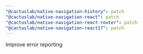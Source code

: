 ```yaml
---
"@cactuslab/native-navigation-history": patch
"@cactuslab/native-navigation-react": patch
"@cactuslab/native-navigation-react-router": patch
"@cactuslab/native-navigation-react17": patch
---
```


Improve error reporting
